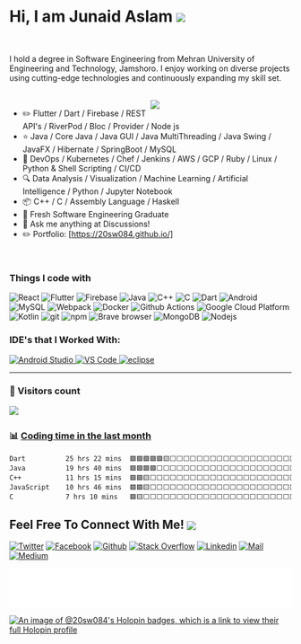  
<h1>Hi, I am Junaid Aslam <img src="https://media.giphy.com/media/hvRJCLFzcasrR4ia7z/giphy.gif" width="25px"></h1>
<br/>
<p>I hold a degree in Software Engineering from Mehran University of Engineering and Technology, Jamshoro. I enjoy working on diverse projects using cutting-edge technologies and continuously expanding my skill set.</p>
<br/>
<picture>
    <source media="(prefers-color-scheme: dark)" srcset="https://github-readme-stats-ouuan.vercel.app/api?username=20sw084&theme=dark&show_icons=true">
    <img align="right" width="50%" src="https://github-readme-stats-ouuan.vercel.app/api?username=20sw084&show_icons=true">
</picture>

-   :pencil2: Flutter / Dart / Firebase / REST API's / RiverPod / Bloc / Provider / Node js
-   :star: Java / Core Java / Java GUI / Java MultiThreading / Java Swing / JavaFX / Hibernate / SpringBoot / MySQL
-   :key: DevOps / Kubernetes / Chef / Jenkins / AWS / GCP / Ruby / Linux / Python & Shell Scripting / CI/CD
-   :mag: Data Analysis / Visualization / Machine Learning / Artificial Intelligence / Python / Jupyter Notebook
-   :package: C++ / C / Assembly Language / Haskell
-   :seedling: Fresh Software Engineering Graduate 
-   :thought_balloon: Ask me anything at Discussions!
-   :pencil2: Portfolio: [https://20sw084.github.io/]
  
<br />
<h3>Things I code with</h3>
<p>
  <img alt="React" src="https://img.shields.io/badge/-React-45b8d8?style=flat-square&logo=react&logoColor=white" />
  <img alt="Flutter" src="https://img.shields.io/badge/-Flutter-02569B?style=flat&logo=flutter&logoColor=white" />
  <img alt="Firebase" src="https://img.shields.io/badge/firebase-ffca28?style=for-the-badge&logo=firebase&logoColor=black" />
  <img alt="Java" src="https://img.shields.io/badge/Java-ED8B00?style=for-the-badge&logo=openjdk&logoColor=white" />
  <img alt="C++" src="https://img.shields.io/badge/-C++-blue?logo=cplusplus" />
  <img alt="C" src="https://img.shields.io/badge/C-A8B9CC?logo=C&logoColor=white" />
  <img alt="Dart" src="https://img.shields.io/badge/Dart-0175C2?style=flat&logo=dart&logoColor=white" />
  <img alt="Android" src="https://img.shields.io/badge/Android-11-blue" />
  <img alt="MySQL" src="https://img.shields.io/badge/MySQL-4479A1?style=for-the-badge&logo=mysql&logoColor=white" />
  <img alt="Webpack" src="https://img.shields.io/badge/-Webpack-8DD6F9?style=flat-square&logo=webpack&logoColor=white" /> 
  <img alt="Docker" src="https://img.shields.io/badge/-Docker-46a2f1?style=flat-square&logo=docker&logoColor=white" />
  <img alt="Github Actions" src="https://img.shields.io/badge/-Github_Actions-2088FF?style=flat-square&logo=github-actions&logoColor=white" />
  <img alt="Google Cloud Platform" src="https://img.shields.io/badge/-Google_Cloud_Platform-1a73e8?style=flat-square&logo=google-cloud&logoColor=white" />
  <img alt="Kotlin" src="https://img.shields.io/badge/Kotlin-7F52FF?style=for-the-badge&logo=Kotlin&logoColor=white" />
  <img alt="git" src="https://img.shields.io/badge/-Git-F05032?style=flat-square&logo=git&logoColor=white" />
  <img alt="npm" src="https://img.shields.io/badge/-NPM-CB3837?style=flat-square&logo=npm&logoColor=white" />
  <img alt="Brave browser" src="https://img.shields.io/badge/-Brave_Browser-FB542B?style=flat-square&logo=brave&logoColor=white" />
  <img alt="MongoDB" src="https://img.shields.io/badge/-MongoDB-13aa52?style=flat-square&logo=mongodb&logoColor=white" />
  <img alt="Nodejs" src="https://img.shields.io/badge/-Nodejs-43853d?style=flat-square&logo=Node.js&logoColor=white" />
</p>


  <h3 >IDE's that I Worked With:</h3> 
  <a href="#" target="_blank"> 
    <img alt="Android Studio" src="https://img.shields.io/badge/Android%20Studio-Chipmunk-brightgreen"/>
  </a>
  <a href="#" target="_blank"> 
    <img alt="VS Code" src="https://img.shields.io/badge/Visual%20Studio%20Code-007ACC?logo=visualstudiocode&logoColor=fff&style=plastic"/>
  </a>
  <a href="#" target="_blank"> 
    <img alt="eclipse" src="https://img.shields.io/badge/-Eclipse-2C2255?style=flat-square&logo=eclipse&logoColor=white"/>
  </a>
</p>
</div>

---
<h3> 👱 Visitors count </h3>
<img src="https://profile-counter.glitch.me/20sw084/count.svg" />
<br>


### :bar_chart: [Coding time in the last month](https://github.com/muety/wakapi)

```txt
Dart          25 hrs 22 mins  🟩🟩🟩🟩🟩🟨⬜⬜⬜⬜⬜⬜⬜⬜⬜⬜⬜⬜⬜⬜⬜⬜⬜⬜⬜   21.21 %
Java          19 hrs 40 mins  🟩🟩🟩🟩⬜⬜⬜⬜⬜⬜⬜⬜⬜⬜⬜⬜⬜⬜⬜⬜⬜⬜⬜⬜⬜   16.45 %
C++           11 hrs 15 mins  🟩🟩🟨⬜⬜⬜⬜⬜⬜⬜⬜⬜⬜⬜⬜⬜⬜⬜⬜⬜⬜⬜⬜⬜⬜   09.41 %
JavaScript    10 hrs 46 mins  🟩🟩🟨⬜⬜⬜⬜⬜⬜⬜⬜⬜⬜⬜⬜⬜⬜⬜⬜⬜⬜⬜⬜⬜⬜   09.00 %
C             7 hrs 10 mins   🟩🟨⬜⬜⬜⬜⬜⬜⬜⬜⬜⬜⬜⬜⬜⬜⬜⬜⬜⬜⬜⬜⬜⬜⬜   05.99 %
```


## Feel Free To Connect With Me! <img align="center" src="https://github.com/rajput2107/rajput2107/blob/master/Assets/Handshake.gif" height="40px" />

[![Twitter](https://img.shields.io/badge/Twitter-1DA1F2?style=for-the-badge&logo=twitter&logoColor=white)](https://twitter.com/JunaidAslam084/)
[![Facebook](https://img.shields.io/badge/Facebook-Connect-brightgreen?style=for-the-badge&labelColor=black&logo=facebook?style=for-the-badge&logo=twitter&logoColor=white)](https://www.facebook.com/profile.php?id=100014657020502)
[![Github](https://img.shields.io/badge/GitHub-100000?style=for-the-badge&logo=github&logoColor=white)](https://github.com/20sw084)
[![Stack Overflow](https://img.shields.io/badge/Stack_Overflow-FE7A16?style=for-the-badge&logo=stack-overflow&logoColor=white)](https://stackoverflow.com/users/17001958/junaid-aslam)
[![Linkedin](https://img.shields.io/badge/LinkedIn-0077B5?style=for-the-badge&logo=linkedin&logoColor=white)](https://www.linkedin.com/in/20sw084/)
[![Mail](https://img.shields.io/badge/Gmail-D14836?style=for-the-badge&logo=gmail&logoColor=white)](mailto:junaidaslam.muet@gmail.com)
[![Medium](https://img.shields.io/badge/Medium-12100E?style=for-the-badge&logo=medium&logoColor=white)](https://medium.com/@junaidaslam.muet)

<div>
    <img align='center'  height="70" alt="Thanks" width="100%" src="https://github.com/zainsadaqat/zainsadaqat/blob/main/Thanks.svg"/>
</div>
</div>

[![An image of @20sw084's Holopin badges, which is a link to view their full Holopin profile](https://holopin.me/20sw084)](https://holopin.io/@20sw084)
